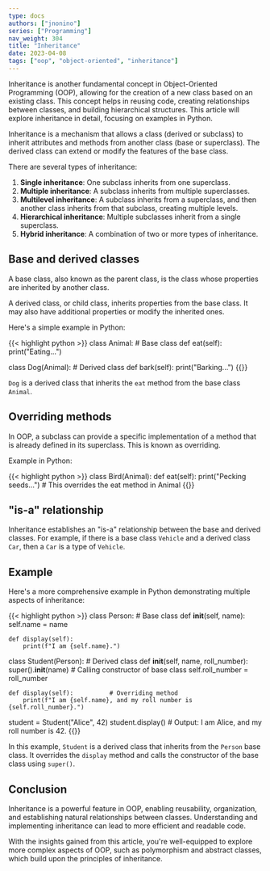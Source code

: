 ```yaml
---
type: docs
authors: ["jnonino"]
series: ["Programming"]
nav_weight: 304
title: "Inheritance"
date: 2023-04-08
tags: ["oop", "object-oriented", "inheritance"]
---
```


Inheritance is another fundamental concept in Object-Oriented Programming (OOP), allowing for the creation of a new class based on an existing class. This concept helps in reusing code, creating relationships between classes, and building hierarchical structures. This article will explore inheritance in detail, focusing on examples in Python.

Inheritance is a mechanism that allows a class (derived or subclass) to inherit attributes and methods from another class (base or superclass). The derived class can extend or modify the features of the base class.

There are several types of inheritance:

1. **Single inheritance**: One subclass inherits from one superclass.
2. **Multiple inheritance**: A subclass inherits from multiple superclasses.
3. **Multilevel inheritance**: A subclass inherits from a superclass, and then another class inherits from that subclass, creating multiple levels.
4. **Hierarchical inheritance**: Multiple subclasses inherit from a single superclass.
5. **Hybrid inheritance**: A combination of two or more types of inheritance.

## Base and derived classes

A base class, also known as the parent class, is the class whose properties are inherited by another class.

A derived class, or child class, inherits properties from the base class. It may also have additional properties or modify the inherited ones.

Here's a simple example in Python:

{{< highlight python >}}
class Animal:           # Base class
    def eat(self):
        print("Eating...")

class Dog(Animal):      # Derived class
    def bark(self):
        print("Barking...")
{{</highlight >}}

`Dog` is a derived class that inherits the `eat` method from the base class `Animal`.

## Overriding methods

In OOP, a subclass can provide a specific implementation of a method that is already defined in its superclass. This is known as overriding.

Example in Python:

{{< highlight python >}}
class Bird(Animal):
    def eat(self):
        print("Pecking seeds...")  # This overrides the eat method in Animal
{{</highlight >}}

## "is-a" relationship

Inheritance establishes an "is-a" relationship between the base and derived classes. For example, if there is a base class `Vehicle` and a derived class `Car`, then a `Car` is a type of `Vehicle`.

## Example

Here's a more comprehensive example in Python demonstrating multiple aspects of inheritance:

{{< highlight python >}}
class Person:                   # Base class
    def __init__(self, name):
        self.name = name

    def display(self):
        print(f"I am {self.name}.")

class Student(Person):          # Derived class
    def __init__(self, name, roll_number):
        super().__init__(name)  # Calling constructor of base class
        self.roll_number = roll_number

    def display(self):          # Overriding method
        print(f"I am {self.name}, and my roll number is {self.roll_number}.")

student = Student("Alice", 42)
student.display()  # Output: I am Alice, and my roll number is 42.
{{</highlight >}}

In this example, `Student` is a derived class that inherits from the `Person` base class. It overrides the `display` method and calls the constructor of the base class using `super()`.

## Conclusion

Inheritance is a powerful feature in OOP, enabling reusability, organization, and establishing natural relationships between classes. Understanding and implementing inheritance can lead to more efficient and readable code.

With the insights gained from this article, you're well-equipped to explore more complex aspects of OOP, such as polymorphism and abstract classes, which build upon the principles of inheritance.
